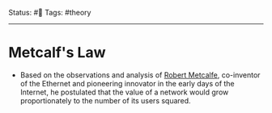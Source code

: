 Status: #🌱
Tags: #theory 
***
# Metcalf's Law
- Based on the observations and analysis of [Robert Metcalfe](https://en.wikipedia.org/wiki/Robert_Metcalfe/), co-inventor of the Ethernet and pioneering innovator in the early days of the Internet, he postulated that the value of a network would grow proportionately to the number of its users squared.